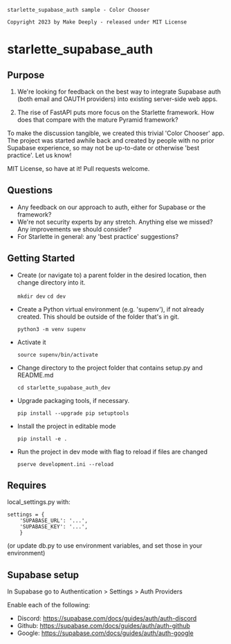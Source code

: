 ```
starlette_supabase_auth sample - Color Chooser

Copyright 2023 by Make Deeply - released under MIT License
```

starlette_supabase_auth
=====================

Purpose
---------------
1. We're looking for feedback on the best way to integrate Supabase auth (both email and OAUTH providers) into existing server-side web apps.

2. The rise of FastAPI puts more focus on the Starlette framework. How does that compare with the mature Pyramid framework?

To make the discussion tangible, we created this trivial 'Color Chooser' app. The project was started awhile back and created by people with no prior Supabase experience, so may not be up-to-date or otherwise 'best practice'. Let us know!

MIT License, so have at it! Pull requests welcome.

Questions
---------------

- Any feedback on our approach to auth, either for Supabase or the framework?
- We're not security experts by any stretch. Anything else we missed? Any improvements we should consider?
- For Starlette in general: any 'best practice' suggestions?

Getting Started
---------------

- Create (or navigate to) a parent folder in the desired location, then change directory into it.

    `mkdir dev`
    `cd dev`

- Create a Python virtual environment (e.g. 'supenv'), if not already created. This should be outside of the folder that's in git.

    `python3 -m venv supenv`

- Activate it

    `source supenv/bin/activate`

- Change directory to the project folder that contains setup.py and README.md

    `cd starlette_supabase_auth_dev`

- Upgrade packaging tools, if necessary.

    `pip install --upgrade pip setuptools`

- Install the project in editable mode

    `pip install -e .`

- Run the project in dev mode with flag to reload if files are changed

    `pserve development.ini --reload`


Requires
--------------

local_settings.py with:

```
settings = {
	'SUPABASE_URL': '...',
	'SUPABASE_KEY': '...',
	}
```

(or update db.py to use environment variables, and set those in your environment)


Supabase setup
--------------------
In Supabase go to Authentication > Settings > Auth Providers

Enable each of the following:

- Discord: https://supabase.com/docs/guides/auth/auth-discord
- Github: https://supabase.com/docs/guides/auth/auth-github
- Google: https://supabase.com/docs/guides/auth/auth-google
